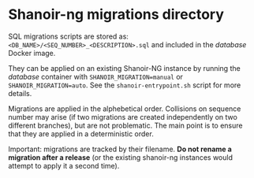Shanoir-ng migrations directory
===============================

SQL migrations scripts are stored as: `<DB_NAME>/<SEQ_NUMBER>_<DESCRIPTION>.sql` and included in the
*database* Docker image.

They can be applied on an existing Shanoir-NG instance by running the *database* container with
`SHANOIR_MIGRATION=manual` or `SHANOIR_MIGRATION=auto`. See the `shanoir-entrypoint.sh` script for
more details.

Migrations are applied in the alphebetical order. Collisions on sequence number may arise (if two
migrations are created independently on two different branches), but are not problematic. The main
point is to ensure that they are applied in a deterministic order.

Important: migrations are tracked by their filename. **Do not rename a migration after a release**
(or the existing shanoir-ng instances would attempt to apply it a second time).
